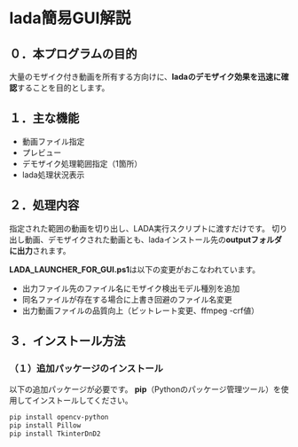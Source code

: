 # lada簡易GUI解説

## ０．本プログラムの目的
大量のモザイク付き動画を所有する方向けに、**ladaのデモザイク効果を迅速に確認**することを目的とします。

## １．主な機能
* 動画ファイル指定
* プレビュー
* デモザイク処理範囲指定（1箇所）
* lada処理状況表示

## ２．処理内容
指定された範囲の動画を切り出し、LADA実行スクリプトに渡すだけです。
切り出し動画、デモザイクされた動画とも、ladaインストール先の**outputフォルダに出力**されます。

**LADA\_LAUNCHER\_FOR\_GUI.ps1**は以下の変更がおこなわれています。
* 出力ファイル先のファイル名にモザイク検出モデル種別を追加
* 同名ファイルが存在する場合に上書き回避のファイル名変更
* 出力動画ファイルの品質向上（ビットレート変更、ffmpeg -crf値）

## ３．インストール方法

### （１）追加パッケージのインストール
以下の追加パッケージが必要です。
**pip**（Pythonのパッケージ管理ツール）を使用してインストールしてください。
```bash
pip install opencv-python
pip install Pillow
pip install TkinterDnD2
